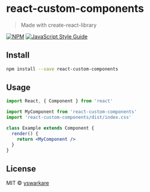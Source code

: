 # react-custom-components

> Made with create-react-library

[![NPM](https://img.shields.io/npm/v/react-custom-components.svg)](https://www.npmjs.com/package/react-custom-components) [![JavaScript Style Guide](https://img.shields.io/badge/code_style-standard-brightgreen.svg)](https://standardjs.com)

## Install

```bash
npm install --save react-custom-components
```

## Usage

```jsx
import React, { Component } from 'react'

import MyComponent from 'react-custom-components'
import 'react-custom-components/dist/index.css'

class Example extends Component {
  render() {
    return <MyComponent />
  }
}
```

## License

MIT © [yswarkare](https://github.com/yswarkare)
